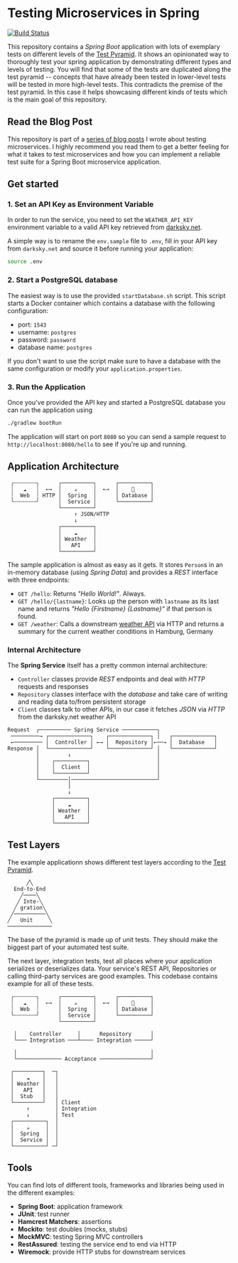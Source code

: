 # Testing Microservices in Spring

[![Build Status](https://travis-ci.org/varadha2k/spring-testing.svg?branch=master)](https://travis-ci.org/hamvocke/spring-testing)

This repository contains a *Spring Boot* application with lots of exemplary tests on different levels of the [Test Pyramid](https://martinfowler.com/bliki/TestPyramid.html). It shows an opinionated way to thoroughly test your spring application by demonstrating different types and levels of testing. You will find that some of the tests are duplicated along the test pyramid -- concepts that have already been tested in lower-level tests will be tested in more high-level tests. This contradicts the premise of the test pyramid. In this case it helps showcasing different kinds of tests which is the main goal of this repository.

## Read the Blog Post
This repository is part of a [series of blog posts](http://www.hamvocke.com/blog/testing-microservices/) I wrote about testing microservices. I highly recommend you read them to get a better feeling for what it takes to test microservices and how you can implement a reliable test suite for a Spring Boot microservice application.

## Get started

### 1. Set an API Key as Environment Variable
In order to run the service, you need to set the `WEATHER_API_KEY` environment variable to a valid API key retrieved from [darksky.net](http://darksky.net).

A simple way is to rename the `env.sample` file to `.env`, fill in your API key from `darksky.net` and source it before running your application:

```bash
source .env
```

### 2. Start a PostgreSQL database
The easiest way is to use the provided `startDatabase.sh` script. This script starts a Docker container which contains a database with the following configuration:
    
  * port: `1543`
  * username: `postgres`
  * password: `password`
  * database name: `postgres`
  
If you don't want to use the script make sure to have a database with the same configuration or modify your `application.properties`.

### 3. Run the Application
Once you've provided the API key and started a PostgreSQL database you can run the application using

```bash
./gradlew bootRun
```

The application will start on port `8080` so you can send a sample request to `http://localhost:8080/hello` to see if you're up and running.


## Application Architecture

```
 ╭┄┄┄┄┄┄┄╮      ┌──────────┐      ┌──────────┐
 ┆   ☁   ┆  ←→  │    ☕     │  ←→  │    💾     │
 ┆  Web  ┆ HTTP │  Spring  │      │ Database │
 ╰┄┄┄┄┄┄┄╯      │  Service │      └──────────┘
                └──────────┘
                     ↑ JSON/HTTP
                     ↓
                ┌──────────┐
                │    ☁     │
                │ Weather  │
                │   API    │
                └──────────┘
```

The sample application is almost as easy as it gets. It stores `Person`s in an in-memory database (using _Spring Data_) and provides a _REST_ interface with three endpoints:

  * `GET /hello`: Returns _"Hello World!"_. Always.
  * `GET /hello/{lastname}`: Looks up the person with `lastname` as its last name and returns _"Hello {Firstname} {Lastname}"_ if that person is found.
  * `GET /weather`: Calls a downstream [weather API](https://darksky.net) via HTTP and returns a summary for the current weather conditions in Hamburg, Germany

### Internal Architecture
The **Spring Service** itself has a pretty common internal architecture:

  * `Controller` classes provide _REST_ endpoints and deal with _HTTP_ requests and responses
  * `Repository` classes interface with the _database_ and take care of writing and reading data to/from persistent storage
  * `Client` classes talk to other APIs, in our case it fetches _JSON_ via _HTTP_ from the darksky.net weather API


  ```
  Request  ┌────────── Spring Service ───────────┐
   ─────────→ ┌─────────────┐    ┌─────────────┐ │   ┌─────────────┐
   ←───────── │  Controller │ ←→ │  Repository │←──→ │  Database   │
  Response │  └─────────────┘    └─────────────┘ │   └─────────────┘
           │         ↓                           │
           │    ┌──────────┐                     │
           │    │  Client  │                     │
           │    └──────────┘                     │
           └─────────│───────────────────────────┘
                     │
                     ↓   
                ┌──────────┐
                │    ☁     │
                │ Weather  │
                │   API    │
                └──────────┘
  ```  

## Test Layers
The example applicationn shows different test layers according to the [Test Pyramid](https://martinfowler.com/bliki/TestPyramid.html).

```
      ╱╲
  End-to-End
    ╱────╲
   ╱ Inte-╲
  ╱ gration╲
 ╱──────────╲
╱   Unit     ╲
──────────────
```

The base of the pyramid is made up of unit tests. They should make the biggest part of your automated test suite.

The next layer, integration tests, test all places where your application serializes or deserializes data. Your service's REST API, Repositories or calling third-party services are good examples. This codebase contains example for all of these tests.

```
 ╭┄┄┄┄┄┄┄╮      ┌──────────┐      ┌──────────┐
 ┆   ☁   ┆  ←→  │    ☕     │  ←→  │    💾     │
 ┆  Web  ┆      │  Spring  │      │ Database │
 ╰┄┄┄┄┄┄┄╯      │  Service │      └──────────┘
                └──────────┘

  │    Controller     │      Repository      │
  └─── Integration ───┴──── Integration ─────┘

  │                                          │
  └────────────── Acceptance ────────────────┘               
```

```
 ┌─────────┐  ─┐
 │    ☁    │   │
 │ Weather │   │
 │   API   │   │
 │  Stub   │   │
 └─────────┘   │ Client
      ↑        │ Integration
      ↓        │ Test
 ┌──────────┐  │
 │    ☕     │  │
 │  Spring  │  │
 │  Service │  │
 └──────────┘ ─┘
```

## Tools
You can find lots of different tools, frameworks and libraries being used in the different examples:

  * **Spring Boot**: application framework
  * **JUnit**: test runner
  * **Hamcrest Matchers**: assertions
  * **Mockito**: test doubles (mocks, stubs)
  * **MockMVC**: testing Spring MVC controllers
  * **RestAssured**: testing the service end to end via HTTP
  * **Wiremock**: provide HTTP stubs for downstream services

